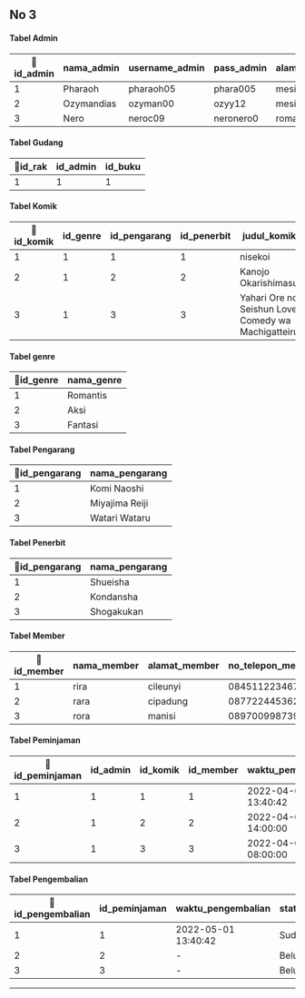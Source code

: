 ## No 3
#### Tabel Admin
|🔑id_admin|nama_admin|username_admin|pass_admin|alamat_admin|no_telepon|
|---|---|---|---|---|---|
|1|Pharaoh|pharaoh05|phara005|mesir|087745671111|
|2|Ozymandias|ozyman00|ozyy12|mesir|087899881212|
|3|Nero|neroc09|neronero0|roma|088827271313|

#### Tabel Gudang
|🔑id_rak|id_admin|id_buku|
|---|---|---|
|1|1|1|

#### Tabel Komik
|🔑id_komik|id_genre|id_pengarang|id_penerbit|judul_komik|tahun_rilis|
|---|---|---|---|---|---|
|1|1|1|1|nisekoi|2011|
|2|1|2|2|Kanojo  Okarishimasu|2017|
|3|1|3|3|Yahari Ore no Seishun Love Comedy wa Machigatteiru|2011|

#### Tabel genre
|🔑id_genre|nama_genre|
|---|---|
|1|Romantis|
|2|Aksi|
|3|Fantasi|

#### Tabel Pengarang
|🔑id_pengarang|nama_pengarang|
|---|---|
|1|Komi Naoshi|
|2|Miyajima Reiji|
|3|Watari Wataru|


#### Tabel Penerbit
|🔑id_pengarang|nama_pengarang|
|---|---|
|1|Shueisha |
|2|Kondansha|
|3|Shogakukan|

#### Tabel Member
|🔑id_member|nama_member|alamat_member|no_telepon_member|
|---|---|---|---|
|1|rira|cileunyi|084511223467|
|2|rara|cipadung|087722445362|
|3|rora|manisi|089700998739|

#### Tabel Peminjaman
|🔑id_peminjaman|id_admin|id_komik|id_member|waktu_peminjaman|jatuh_tempo|
|---|---|---|---|---|---|
|1|1|1|1|2022-04-01 13:40:42|2022-05-01 13:40:42|
|2|1|2|2|2022-04-01 14:00:00|2022-05-01 14:00:00|
|3|1|3|3|2022-04-02 08:00:00|2022-05-02 08:00:00|

#### Tabel Pengembalian
|🔑id_pengembalian|id_peminjaman|waktu_pengembalian|status_pengembalian|kondisi_komik|Denda|
|---|---|---|---|---|---|
|1|1|2022-05-01 13:40:42|Sudah|baik|0|
|2|2|-|Belum|-|-|
|3|3|-|Belum|-|-|
---
